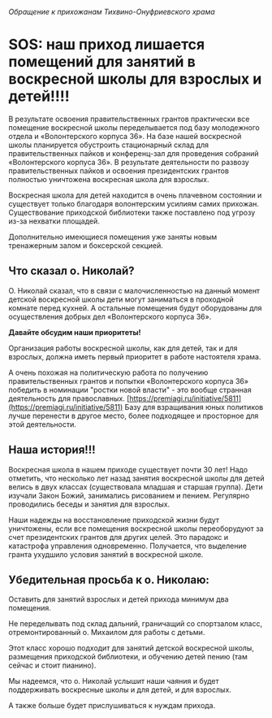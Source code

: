 *Обращение к прихожанам Тихвино-Онуфриевского храма*

# SOS: наш приход лишается помещений для занятий в воскресной школы для взрослых и детей!!!!

В результате освоения правительственных грантов практически все помещение воскресной школы переделывается  под базу  молодежного отдела и «Волонтерского корпуса 36». На базе нашей воскресной школы планируется обустроить стационарный склад для правительственных пайков и конференц-зал для проведения собраний «Волонтерского корпуса 36».
 В результате деятельности по развозу правительственных пайков и освоения президентских грантов  полностью уничтожена воскресная школа для взрослых. 

Воскресная школа для детей находится в очень плачевном состоянии и существует только благодаря волонтерским усилиям самих прихожан. 
Существование приходской библиотеки также поставлено под угрозу из-за нехватки площадей.

Дополнительно имеющиеся помещения уже заняты новым тренажерным залом и боксерской секцией.

## Что сказал о. Николай?

О. Николай сказал, что в связи с малочисленностью на данный момент детской воскресной школы дети могут заниматься в проходной комнате перед кухней. А остальные помещения будут оборудованы для осуществления добрых дел «Волонтерского корпуса 36».

**Давайте обсудим наши приоритеты!**

Организация работы воскресной школы, как для детей, так и для взрослых, должна иметь первый приоритет в работе настоятеля храма. 

А очень похожая на политическую работа по получению правительственных грантов и попытки «Волонтерского корпуса 36» победить в номинации "ростки новой власти" - это вообще странная деятельность для православных. [https://premiagi.ru/initiative/5811](https://premiagi.ru/initiative/5811)
Базу для взращивания юных политиков лучше перенести в другое место, более подходящее и просторное для этой деятельности.

## Наша история!!!

Воскресная школа в нашем приходе существует почти 30 лет!
Надо отметить, что несколько лет назад занятия воскресной школы для детей велись в двух классах (существовала младшая и старшая группа). 
Дети изучали Закон Божий, занимались рисованием и пением. 
Регулярно проводились беседы и занятия для взрослых. 

Наши надежды на восстановление приходской жизни будут уничтожены, если все помещения воскресной школы переоборудуют за счет президентских грантов для других целей.
Это парадокс и катастрофа управления одновременно. 
Получается, что выделение гранта ухудшило условия занятий в воскресной школе.
 
## Убедительная просьба к о. Николаю:

Оставить для занятий  взрослых и детей прихода минимум два помещения. 

Не переделывать под склад дальний, граничащий со спортзалом класс,  отремонтированный о. Михаилом для работы с детьми. 

Этот класс хорошо подходит для занятий детской воскресной школы, размещения приходской библиотеки, и обучению детей пению (там сейчас и стоит пианино).

Мы надеемся, что о. Николай услышит наши чаяния и будет поддерживать воскресные школы и для детей, и для взрослых.
 
А также больше будет прислушиваться к нуждам прихода.
